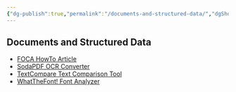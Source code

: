 ```yaml
---
{"dg-publish":true,"permalink":"/documents-and-structured-data/","dgShowBacklinks":true,"dgShowLocalGraph":true}
---
```



## Documents and Structured Data
- [FOCA HowTo Article](https://null-byte.wonderhowto.com/how-to/hack-like-pro-extract-metadata-from-websites-using-foca-for-windows-0155076)
- [SodaPDF OCR Converter](https://www.sodapdf.com/ocr-pdf)
- [TextCompare Text Comparison Tool](https://text-compare.com/)
- [WhatTheFont! Font Analyzer](https://www.myfonts.com/WhatTheFont)